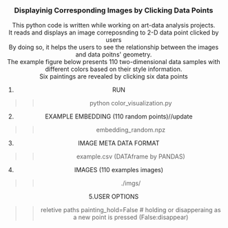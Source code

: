 <h3 align="center">Displayinig Corresponding Images by Clicking Data Points</h3>
<div align="center">
This python code is written while working on art-data analysis projects.<br>
It reads and displays an image correposnding to 2-D data point clicked by users <br>
By doing so, it helps the users to see the relationship between the images and data poitns' geometry. <br>
The example figure below presents 110 two-dimensional data samples with different colors based on their style information. <br>
Six paintings are revealed  by clicking six data points<br>


1. RUN
>> python color_visualization.py

2. EXAMPLE EMBEDDING (110 random points)//update
>> embedding_random.npz

3. IMAGE META DATA FORMAT
>> example.csv (DATAframe by PANDAS)

4. IMAGES (110 examples images)
>>./imgs/

5.USER OPTIONS
>>reletive paths
>>painting_hold=False # holding or disapperaing  as a new point is pressed (False:disappear) 

